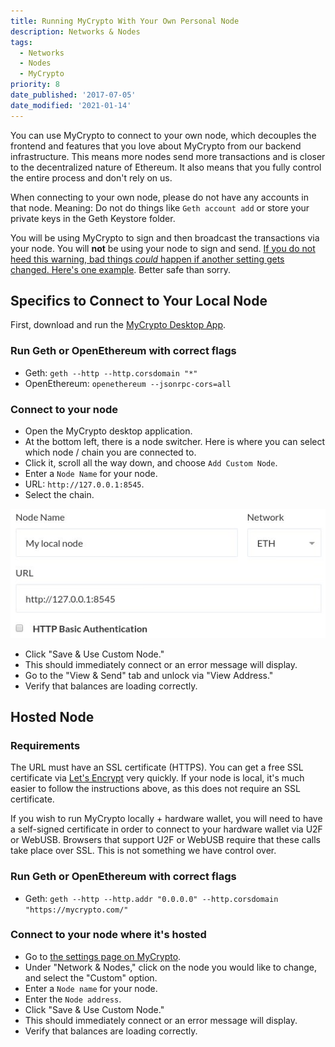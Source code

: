 ```yaml
---
title: Running MyCrypto With Your Own Personal Node
description: Networks & Nodes
tags:
  - Networks
  - Nodes
  - MyCrypto
priority: 8
date_published: '2017-07-05'
date_modified: '2021-01-14'
---
```


You can use MyCrypto to connect to your own node, which decouples the frontend and features that you love about MyCrypto from our backend infrastructure. This means more nodes send more transactions and is closer to the decentralized nature of Ethereum. It also means that you fully control the entire process and don't rely on us.

<Alert>

When connecting to your own node, please do not have any accounts in that node. Meaning: Do not do things like `Geth account add` or store your private keys in the Geth Keystore folder.

</Alert>

You will be using MyCrypto to sign and then broadcast the transactions via your node. You will **not** be using your node to sign and send. [If you do not heed this warning, bad things _could_ happen if another setting gets changed. Here's one example](https://www.reddit.com/r/ethereum/comments/3itz1f/insecurely_configured_geth_with_no_firewall_and/). Better safe than sorry.

## Specifics to Connect to Your Local Node

First, download and run the [MyCrypto Desktop App](https://download.mycrypto.com/).

### Run Geth or OpenEthereum with correct flags

- Geth: `geth --http --http.corsdomain "*"`
- OpenEthereum: `openethereum --jsonrpc-cors=all`

### Connect to your node

- Open the MyCrypto desktop application.
- At the bottom left, there is a node switcher. Here is where you can select which node / chain you are connected to.
- Click it, scroll all the way down, and choose `Add Custom Node`.
- Enter a `Node Name` for your node.
- URL: `http://127.0.0.1:8545`.
- Select the chain.

![Add custom node](../assets/developers/run-your-own-node-with-mycrypto/add-custom-node.jpg)

- Click "Save & Use Custom Node."
- This should immediately connect or an error message will display.
- Go to the "View & Send" tab and unlock via "View Address."
- Verify that balances are loading correctly.

## Hosted Node

### Requirements

The URL must have an SSL certificate (HTTPS). You can get a free SSL certificate via [Let's Encrypt](https://letsencrypt.org/) very quickly. If your node is local, it's much easier to follow the instructions above, as this does not require an SSL certificate.

If you wish to run MyCrypto locally + hardware wallet, you will need to have a self-signed certificate in order to connect to your hardware wallet via U2F or WebUSB. Browsers that support U2F or WebUSB require that these calls take place over SSL. This is not something we have control over.

### Run Geth or OpenEthereum with correct flags

- Geth: `geth --http --http.addr "0.0.0.0" --http.corsdomain "https://mycrypto.com/"`

### Connect to your node where it's hosted

- Go to [the settings page on MyCrypto](https://app.mycrypto.com/settings).
- Under "Network & Nodes," click on the node you would like to change, and select the "Custom" option.
- Enter a `Node name` for your node.
- Enter the `Node address`.
- Click "Save & Use Custom Node."
- This should immediately connect or an error message will display.
- Verify that balances are loading correctly.
